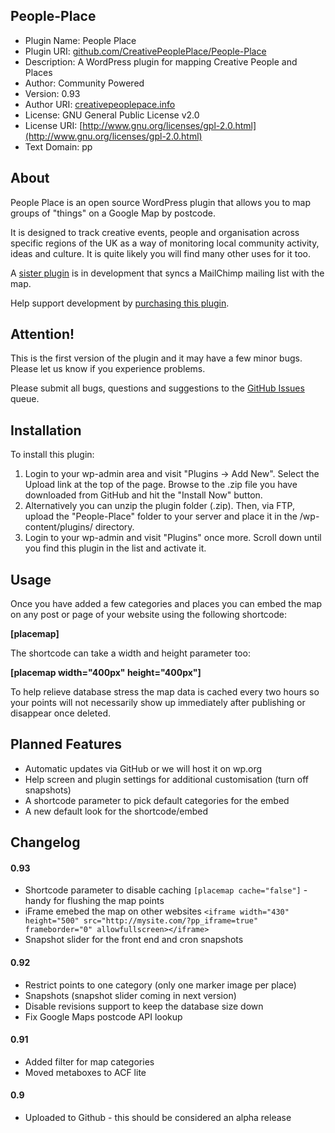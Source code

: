 ## People-Place

* Plugin Name: People Place
* Plugin URI: [github.com/CreativePeoplePlace/People-Place](https://github.com/CreativePeoplePlace/People-Place)
* Description: A WordPress plugin for mapping Creative People and Places
* Author: Community Powered
* Version: 0.93
* Author URI: [creativepeoplepace.info](http://creativepeopleplace.info)
* License: GNU General Public License v2.0
* License URI: [http://www.gnu.org/licenses/gpl-2.0.html](http://www.gnu.org/licenses/gpl-2.0.html)
* Text Domain: pp

## About

People Place is an open source WordPress plugin that allows you to map groups of "things" on a Google Map by postcode. 

It is designed to track creative events, people and organisation across specific regions of the UK as a way of monitoring local community activity, ideas and culture. It is quite likely you will find many other uses for it too. 

A [sister plugin](https://github.com/CreativePeoplePlace/People-Place-Sync) is in development that syncs a MailChimp mailing list with the map.

Help support development by [purchasing this plugin](https://gumroad.com/l/people-place).

## Attention!

This is the first version of the plugin and it may have a few minor bugs. Please let us know if you experience problems.

Please submit all bugs, questions and suggestions to the [GitHub Issues](https://github.com/CreativePeoplePlace/People-Place/issues) queue.

## Installation

To install this plugin:

1. Login to your wp-admin area and visit "Plugins -> Add New". Select the Upload link at the top of the page. Browse to the .zip file you have downloaded from GitHub and hit the "Install Now" button.
1. Alternatively you can unzip the plugin folder (.zip). Then, via FTP, upload the "People-Place" folder to your server and place it in the /wp-content/plugins/ directory.
1. Login to your wp-admin and visit "Plugins" once more. Scroll down until you find this plugin in the list and activate it.

## Usage

Once you have added a few categories and places you can embed the map on any post or page of your website using the following shortcode:

**[placemap]**

The shortcode can take a width and height parameter too:

**[placemap width="400px" height="400px"]**

To help relieve database stress the map data is cached every two hours so your points will not necessarily show up immediately after publishing or disappear once deleted.

## Planned Features

* Automatic updates via GitHub or we will host it on wp.org
* Help screen and plugin settings for additional customisation (turn off snapshots)
* A shortcode parameter to pick default categories for the embed
* A new default look for the shortcode/embed

## Changelog

#### 0.93
* Shortcode parameter to disable caching `[placemap cache="false"]` - handy for flushing the map points
* iFrame emebed the map on other websites `<iframe width="430" height="500" src="http://mysite.com/?pp_iframe=true" frameborder="0" allowfullscreen></iframe>`
* Snapshot slider for the front end and cron snapshots

#### 0.92
* Restrict points to one category (only one marker image per place)
* Snapshots (snapshot slider coming in next version)
* Disable revisions support to keep the database size down
* Fix Google Maps postcode API lookup

#### 0.91
* Added filter for map categories
* Moved metaboxes to ACF lite

#### 0.9
* Uploaded to Github - this should be considered an alpha release
